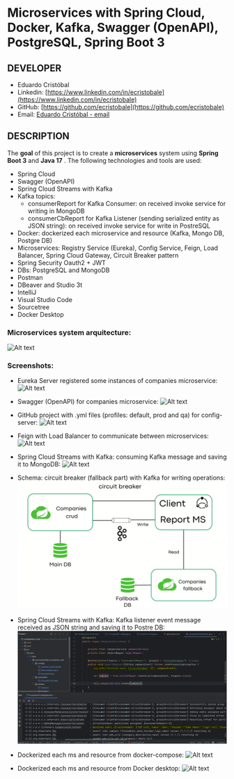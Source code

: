 # Microservices with Spring Cloud, Docker, Kafka, Swagger (OpenAPI), PostgreSQL, Spring Boot 3

## DEVELOPER
 * Eduardo Cristóbal
 * Linkedin: [https://www.linkedin.com/in/ecristobale](https://www.linkedin.com/in/ecristobale)
 * GitHub: [https://github.com/ecristobale](https://github.com/ecristobale)
 * Email: [Eduardo Cristóbal - email](mailto:edu_ce_1988@hotmail.com)

## DESCRIPTION
The **goal** of this project is to create a **microservices** system using **Spring Boot 3** and **Java 17** . The following technologies and tools are used:
 * Spring Cloud
 * Swagger (OpenAPI)
 * Spring Cloud Streams with Kafka
 * Kafka topics: 
	* consumerReport for Kafka Consumer: on received invoke service for writing in MongoDB
	* consumerCbReport for Kafka Listener (sending serialized entity as JSON string): on received invoke service for write in PostreSQL
 * Docker: dockerized each microservice and resource (Kafka, Mongo DB, Postgre DB)
 * Microservices: Registry Service (Eureka), Config Service, Feign, Load Balancer, Spring Cloud Gateway, Circuit Breaker pattern
 * Spring Security Oauth2 + JWT
 * DBs: PostgreSQL and MongoDB
 * Postman
 * DBeaver and Studio 3t
 * IntelliJ
 * Visual Studio Code
 * Sourcetree
 * Docker Desktop
  
### Microservices system arquitecture:
 
![Alt text](readme-screenshots/01-microservices-arquitecture.png?raw=true "Microservices system arquitecture")

### Screenshots:

* Eureka Server registered some instances of companies microservice:
![Alt text](readme-screenshots/02-microservices-eureka.png?raw=true "Eureka Server")

* Swagger (OpenAPI) for companies microservice:
![Alt text](readme-screenshots/03-microservices-swagger-openapi.png?raw=true "Swagger (OpenAPI)")

* GitHub project with .yml files (profiles: default, prod and qa) for config-server:
![Alt text](readme-screenshots/04-microservices-config-server-github-yml.png?raw=true "GitHub .yml files for Config Server")

* Feign with Load Balancer to communicate between microservices:
![Alt text](readme-screenshots/05-microservices-feign-with-load-balancer.png?raw=true "Feign with Load Balancer")

* Spring Cloud Streams with Kafka: consuming Kafka message and saving it to MongoDB:
![Alt text](readme-screenshots/06-microservices-kafka-mongo.png?raw=true "Consuming Kafka message and saving it to MongoDB")

* Schema: circuit breaker (fallback part) with Kafka for writing operations:
![Alt text](readme-screenshots/09-schema-circuit-breaker-with-kafka-for-writing-operations.png?raw=true "Schema: circuit breaker with Kafka for writing operations")

* Spring Cloud Streams with Kafka: Kafka listener event message received as JSON string and saving it to Postre DB:
![Alt text](readme-screenshots/10-circuitbreaker-kafka-listener-event.png?raw=true "Kafka listener event message received as JSON string and saving it to Postre DB")

* Dockerized each ms and resource from docker-compose:
![Alt text](readme-screenshots/07-docker-view-compose.png?raw=true "Dockerized each ms and resource")

* Dockerized each ms and resource from Docker desktop:
![Alt text](readme-screenshots/08-docker-view-desktop.png?raw=true "Dockerized each ms and resource")
